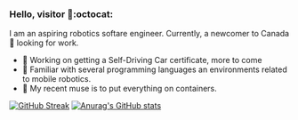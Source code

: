 ### Hello, visitor 👋:octocat:

I am an aspiring robotics softare engineer. Currently, a newcomer to Canada🍁 looking for work.
- 🚗 Working on getting a Self-Driving Car certificate, more to come
- 🦿 Familiar with several programming languages an environments related to mobile robotics.
- 🐋 My recent muse is to put everything on containers.
  
[![GitHub Streak](https://streak-stats.demolab.com/?user=kuralme)](https://git.io/streak-stats)
[![Anurag's GitHub stats](https://github-readme-stats.vercel.app/api?username=kuralme)](https://github.com/anuraghazra/github-readme-stats)

